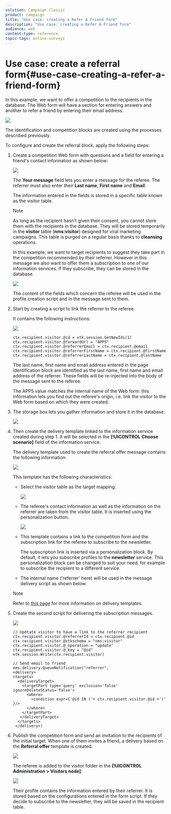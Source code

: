 ```yaml
---
solution: Campaign Classic
product: campaign
title: "Use case: creating a Refer A Friend form"
description: "Use case: creating a Refer A Friend form"
audience: web
content-type: reference
topic-tags: online-surveys
---
```


# Use case: create a referral form{#use-case-creating-a-refer-a-friend-form}

In this example, we want to offer a competition to the recipients in the database. The Web form will have a section for entering answers and another to refer a friend by entering their email address.

![](assets/s_ncs_admin_survey_viral_sample_0.png)

The identification and competition blocks are created using the processes described previously.

To configure and create the referral block, apply the following steps:

1. Create a competition Web form with questions and a field for entering a friend's contact information as shown below:

   ![](assets/s_ncs_admin_survey_viral_sample_2.png)

   The **Your message** field lets you enter a message for the referee. The referrer must also enter their **Last name**, **First name** and **Email**.

   The information entered in the fields is stored in a specific table known as the visitor table.

   >[!NOTE]
   >
   >As long as the recipient hasn't given their consent, you cannot store them with the recipients in the database. They will be stored temporarily in the **visitor** table (**nms:visitor**) designed for viral marketing campaigns. This table is purged on a regular basis thanks to **cleansing** operations.
   >
   >In this example, we want to target recipients to suggest they take part in the competition recommended by their referrer. However in this message we also want to offer them a subscription to one of our information services. If they subscribe, they can be stored in the database.

   ![](assets/s_ncs_admin_survey_viral_sample_5.png)

   The content of the fields which concern the referee will be used in the profile creation script and in the message sent to them.

1. Start by creating a script to link the referrer to the referee.

   It contains the following instructions:

   ![](assets/s_ncs_admin_survey_viral_sample_4.png)

   ```
   ctx.recipient.visitor.@id = xtk.session.GetNewIds(1)
   ctx.recipient.visitor.@forwardUrl = "APP5"
   ctx.recipient.visitor.@referrerEmail = ctx.recipient.@email
   ctx.recipient.visitor.@referrerFirstName = ctx.recipient.@firstName
   ctx.recipient.visitor.@referrerLastName = ctx.recipient.@lastName
   ```

   The last name, first name and email address entered in the page identification block are identified as the last name, first name and email address of the referrer. These fields will be re-injected into the body of the message sent to the referee.

   The APP5 value matches the internal name of the Web form: this information lets you find out the referee's origin, i.e. link the visitor to the Web form based on which they were created.

1. The storage box lets you gather information and store it in the database.

   ![](assets/s_ncs_admin_survey_viral_sample_4b.png)

1. Then create the delivery template linked to the information service created during step 1. It will be selected in the **[!UICONTROL Choose scenario]** field of the information service.

   The delivery template used to create the referral offer message contains the following information:

   ![](assets/s_ncs_admin_survey_viral_sample_7.png)

   This template has the following characteristics:

    * Select the visitor table as the target mapping.
    
      ![](assets/s_ncs_admin_survey_viral_sample_7b.png)

    * The referee's contact information as well as the information on the referrer are taken from the visitor table. It is inserted using the personalization button.
    
      ![](assets/s_ncs_admin_survey_viral_sample_7a.png)

    * This template contains a link to the competition form and the subscription link for the referee to subscribe to the newsletter.

      The subscription link is inserted via a personalization block. By default, it lets you subscribe profiles to the **newsletter** service. This personalization block can be changed to suit your need, for example to subscribe the recipient to a different service.
    
    * The internal name ('referrer' here) will be used in the message delivery script as shown below.

   >[!NOTE]
   >
   >Refer to [this page](../../delivery/using/about-templates.md) for more information on delivery templates.

1. Create the second script for delivering the subscription messages.

   ![](assets/s_ncs_admin_survey_viral_sample_7c.png)

   ```
   // Updtate visitor to have a link to the referrer recipient
   ctx.recipient.visitor.@referrerId = ctx.recipient.@id
   ctx.recipient.visitor.@xtkschema = "nms:visitor"
   ctx.recipient.visitor.@_operation = "update" 
   ctx.recipient.visitor.@_key = "@id" 
   xtk.session.Write(ctx.recipient.visitor)
   
   // Send email to friend
   nms.delivery.QueueNotification("referrer",
   <delivery>
   <targets>
     <deliveryTarget>
       <targetPart type='query' exclusion='false' ignoreDeleteStatus='false'>
         <where>
           <condition expr={'@id IN ('+ ctx.recipient.visitor.@id +')' }/>
         </where>
       </targetPart>
      </deliveryTarget>
     </targets>
    </delivery>)
   ```

1. Publish the competition form and send an invitation to the recipients of the initial target. When one of them invites a friend, a delivery based on the **Referral offer** template is created.

   ![](assets/s_ncs_admin_survey_viral_sample_8.png)

   The referee is added to the visitor folder in the **[!UICONTROL Administration > Visitors node]**:

   ![](assets/s_ncs_admin_survey_viral_sample_9.png)

   Their profile contains the information entered by their referrer. It is stored based on the configurations entered in the form script. If they decide to subscribe to the newsletter, they will be saved in the recipient table.

